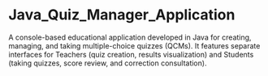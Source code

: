 # Java_Quiz_Manager_Application
A console-based educational application developed in Java for creating, managing, and taking multiple-choice quizzes (QCMs). It features separate interfaces for Teachers (quiz creation, results visualization) and Students (taking quizzes, score review, and correction consultation).
